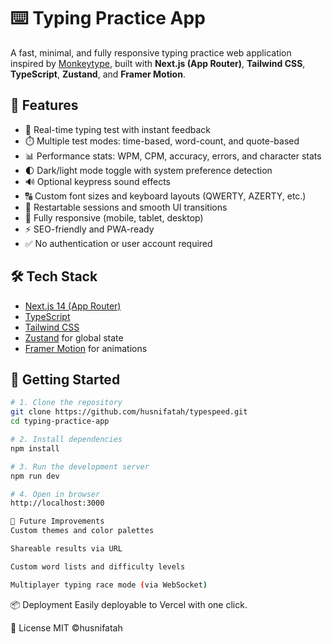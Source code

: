 # ⌨️ Typing Practice App

A fast, minimal, and fully responsive typing practice web application inspired by [Monkeytype](https://monkeytype.com), built with **Next.js (App Router)**, **Tailwind CSS**, **TypeScript**, **Zustand**, and **Framer Motion**.

## 🚀 Features

- 🧠 Real-time typing test with instant feedback
- ⏱️ Multiple test modes: time-based, word-count, and quote-based
- 📊 Performance stats: WPM, CPM, accuracy, errors, and character stats
- 🌓 Dark/light mode toggle with system preference detection
- 🔊 Optional keypress sound effects
- 🔠 Custom font sizes and keyboard layouts (QWERTY, AZERTY, etc.)
- 🔄 Restartable sessions and smooth UI transitions
- 📱 Fully responsive (mobile, tablet, desktop)
- ⚡ SEO-friendly and PWA-ready
- ✅ No authentication or user account required

## 🛠️ Tech Stack

- [Next.js 14 (App Router)](https://nextjs.org/)
- [TypeScript](https://www.typescriptlang.org/)
- [Tailwind CSS](https://tailwindcss.com/)
- [Zustand](https://zustand-demo.pmnd.rs/) for global state
- [Framer Motion](https://www.framer.com/motion/) for animations


## 🧪 Getting Started

```bash
# 1. Clone the repository
git clone https://github.com/husnifatah/typespeed.git
cd typing-practice-app

# 2. Install dependencies
npm install

# 3. Run the development server
npm run dev

# 4. Open in browser
http://localhost:3000

🧩 Future Improvements
Custom themes and color palettes

Shareable results via URL

Custom word lists and difficulty levels

Multiplayer typing race mode (via WebSocket)
```

📦 Deployment
Easily deployable to Vercel with one click.

📄 License
MIT ©husnifatah
